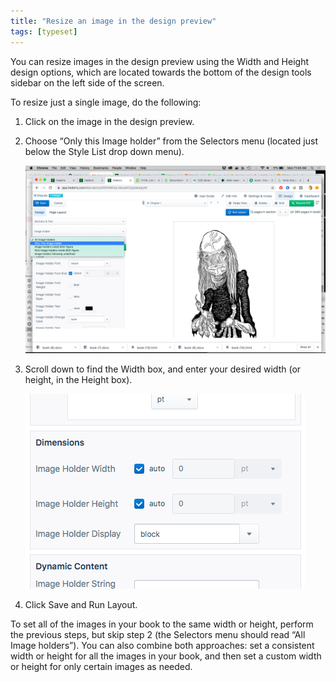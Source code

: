 ```yaml
---
title: "Resize an image in the design preview"
tags: [typeset]
---
```

 
<html><body><section data-type="chapter" class="hsecchapter" data-hederis-type="hsecchapter" id="resize-images" data-pi-attrs="id: resize-images; data-tags: typeset;" role="doc-chapter" data-tags="typeset" data-author-name=" " data-book-title=" " title="Resize an image in the design preview"><p class="hblkp" data-hederis-type="hblkp" id="prM09izaH">You can resize images in the design preview using the Width and Height design options, which are located towards the bottom of the design tools sidebar on the left side of the screen. </p><p class="hblkp" data-hederis-type="hblkp" id="pjSLmIF21">To resize just a single image, do the following:</p><ol class="hwprnumlist" data-hederis-type="hwprnumlist" id="ptIU4Ielr"><li class="hblkoli" data-hederis-type="hblkoli" id="liPbKJ6XMR"><p class="hblkoli" data-hederis-type="hblklip" id="p0PKKQEgO">Click on the image in the design preview.</p></li><li class="hblkoli" data-hederis-type="hblkoli" id="li07hgsWUb"><p class="hblkoli" data-hederis-type="hblklip" id="puH3Hycqr">Choose &#8220;Only this Image holder&#8221; from the Selectors menu (located just below the Style List drop down menu).</p><img data-hederis-type="hblkimg" class="hblkimg" id="pJB7ONGbm" src="/images/resize_img_1.png" data-img-src="/images/resize_img_1.png"/></li><li class="hblkoli" data-hederis-type="hblkoli" id="limsjIyc1S"><p class="hblkoli" data-hederis-type="hblklip" id="pkvmkLzq7">Scroll down to find the Width box, and enter your desired width (or height, in the Height box).</p><img data-hederis-type="hblkimg" class="hblkimg" id="pGxYOCklb" src="/images/resize_img_2.png" data-img-src="/images/resize_img_2.png"/></li><li class="hblkoli" data-hederis-type="hblkoli" id="librsqalO8"><p class="hblkoli" data-hederis-type="hblklip" id="ppREHfzJh">Click Save and Run Layout.</p></li></ol><p class="hblkp" data-hederis-type="hblkp" id="poJJ0XR0c">To set all of the images in your book to the same width or height, perform the previous steps, but skip step 2 (the Selectors menu should read &#8220;All Image holders&#8221;). You can also combine both approaches: set a consistent width or height for all the images in your book, and then set a custom width or height for only certain images as needed.</p></section></body></html>
